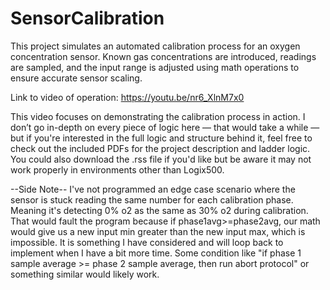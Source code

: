 # SensorCalibration
This project simulates an automated calibration process for an oxygen concentration sensor.  Known gas concentrations are introduced, readings are sampled, and the input range is adjusted using math operations to ensure accurate sensor scaling.

Link to video of operation: https://youtu.be/nr6_XlnM7x0

This video focuses on demonstrating the calibration process in action. I don’t go in-depth on every piece of logic here — that would take a while — but if you're interested in the full logic and structure behind it, feel free to check out the included PDFs for the project description and ladder logic. You could also download the .rss file if you'd like but be aware it may not work properly in environments other than Logix500. 

--Side Note-- I've not programmed an edge case scenario where the sensor is stuck reading the same number for each calibration phase.  Meaning it's detecting 0% o2 as the same as 30% o2 during calibration.  That would fault the program because if phase1avg>=phase2avg, our math would give us a new input min greater than the new input max, which is impossible.  It is something I have considered and will loop back to implement when I have a bit more time.  Some condition like "if phase 1 sample average >= phase 2 sample average, then run abort protocol" or something similar would likely work. 
